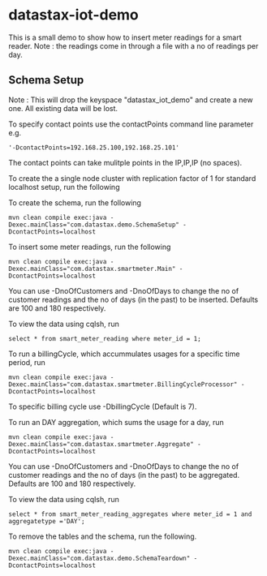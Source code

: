 # datastax-iot-demo

This is a small demo to show how to insert meter readings for a smart reader. Note : the readings come in through a file with
a no of readings per day. 

## Schema Setup
Note : This will drop the keyspace "datastax_iot_demo" and create a new one. All existing data will be lost. 

To specify contact points use the contactPoints command line parameter e.g. 

	'-DcontactPoints=192.168.25.100,192.168.25.101'
	
The contact points can take mulitple points in the IP,IP,IP (no spaces).

To create the a single node cluster with replication factor of 1 for standard localhost setup, run the following

To create the schema, run the following

	mvn clean compile exec:java -Dexec.mainClass="com.datastax.demo.SchemaSetup" -DcontactPoints=localhost
		
	
To insert some meter readings, run the following 
	
	mvn clean compile exec:java -Dexec.mainClass="com.datastax.smartmeter.Main" -DcontactPoints=localhost
	
You can use -DnoOfCustomers and -DnoOfDays to change the no of customer readings and the no of days (in the past) to be inserted. Defaults are 100 and 180 respectively.

To view the data using cqlsh, run

	select * from smart_meter_reading where meter_id = 1;
	
To run a billingCycle, which accummulates usages for a specific time period, run	

	mvn clean compile exec:java -Dexec.mainClass="com.datastax.smartmeter.BillingCycleProcessor" -DcontactPoints=localhost

To specific billing cycle use -DbillingCycle (Default is 7).

To run an DAY aggregation, which sums the usage for a day, run	

	mvn clean compile exec:java -Dexec.mainClass="com.datastax.smartmeter.Aggregate" -DcontactPoints=localhost

You can use -DnoOfCustomers and -DnoOfDays to change the no of customer readings and the no of days (in the past) to be aggregated. Defaults are 100 and 180 respectively.

To view the data using cqlsh, run

	select * from smart_meter_reading_aggregates where meter_id = 1 and aggregatetype ='DAY';

To remove the tables and the schema, run the following.

    mvn clean compile exec:java -Dexec.mainClass="com.datastax.demo.SchemaTeardown" -DcontactPoints=localhost
    

